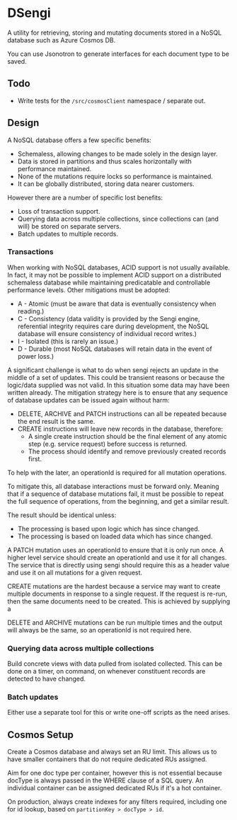 # DSengi

A utility for retrieving, storing and mutating documents stored in a NoSQL
database such as Azure Cosmos DB.

You can use Jsonotron to generate interfaces for each document type to be saved.

## Todo

- Write tests for the `/src/cosmosClient` namespace / separate out.

## Design

A NoSQL database offers a few specific benefits:

- Schemaless, allowing changes to be made solely in the design layer.
- Data is stored in partitions and thus scales horizontally with performance
  maintained.
- None of the mutations require locks so performance is maintained.
- It can be globally distributed, storing data nearer customers.

However there are a number of specific lost benefits:

- Loss of transaction support.
- Querying data across multiple collections, since collections can (and will) be
  stored on separate servers.
- Batch updates to multiple records.

### Transactions

When working with NoSQL databases, ACID support is not usually available. In
fact, it may not be possible to implement ACID support on a distributed
schemaless database while maintaining predicatable and controllable performance
levels. Other mitigations must be adopted:

- A - Atomic (must be aware that data is eventually consistency when reading.)
- C - Consistency (data validity is provided by the Sengi engine, referential
  integrity requires care during development, the NoSQL database will ensure
  consistency of individual record writes.)
- I - Isolated (this is rarely an issue.)
- D - Durable (most NoSQL databases will retain data in the event of power
  loss.)

A significant challenge is what to do when sengi rejects an update in the middle
of a set of updates. This could be transient reasons or because the logic/data
supplied was not valid. In this situation some data may have been written
already. The mitigation strategy here is to ensure that any sequence of database
updates can be issued again without harm:

- DELETE, ARCHIVE and PATCH instructions can all be repeated because the end
  result is the same.
- CREATE instructions will leave new records in the database, therefore:
  - A single create instruction should be the final element of any atomic step
    (e.g. service request) before success is returned.
  - The process should identify and remove previously created records first.

To help with the later, an operationId is required for all mutation operations.

To mitigate this, all database interactions must be forward only. Meaning that
if a sequence of database mutations fail, it must be possible to repeat the full
sequence of operations, from the beginning, and get a similar result.

The result should be identical unless:

- The processing is based upon logic which has since changed.
- The processing is based on loaded data which has since changed.

A PATCH mutation uses an operationId to ensure that it is only run once. A
higher level service should create an operationId and use it for all changes.
The service that is directly using sengi should require this as a header value
and use it on all mutations for a given request.

CREATE mutations are the hardest because a service may want to create multiple
documents in response to a single request. If the request is re-run, then the
same documents need to be created. This is achieved by supplying a

DELETE and ARCHIVE mutations can be run multiple times and the output will
always be the same, so an operationId is not required here.

### Querying data across multiple collections

Build concrete views with data pulled from isolated collected. This can be done
on a timer, on command, on whenever constituent records are detected to have
changed.

### Batch updates

Either use a separate tool for this or write one-off scripts as the need arises.

## Cosmos Setup

Create a Cosmos database and always set an RU limit. This allows us to have
smaller containers that do not require dedicated RUs assigned.

Aim for one doc type per container, however this is not essential because
docType is always passed in the WHERE clause of a SQL query. An individual
container can be assigned dedicated RUs if it's a hot container.

On production, always create indexes for any filters required, including one for
id lookup, based on `partitionKey > docType > id`.
